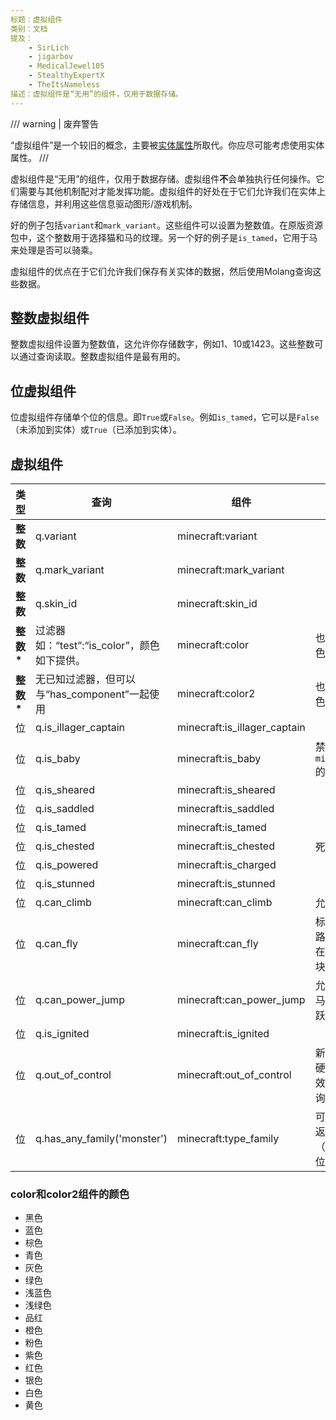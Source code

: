 ```yaml
---
标题：虚拟组件
类别：文档
提及：
    - SirLich
    - jigarbov
    - MedicalJewel105
    - StealthyExpertX
    - TheItsNameless
描述：虚拟组件是“无用”的组件，仅用于数据存储。
---
```


/// warning | 废弃警告

“虚拟组件”是一个较旧的概念，主要被[实体属性](https://learn.microsoft.com/en-us/minecraft/creator/documents/introductiontoentityproperties)所取代。你应尽可能考虑使用实体属性。
///

虚拟组件是“无用”的组件，仅用于数据存储。虚拟组件**不**会单独执行任何操作。它们需要与其他机制配对才能发挥功能。虚拟组件的好处在于它们允许我们在实体上存储信息，并利用这些信息驱动图形/游戏机制。

好的例子包括`variant`和`mark_variant`。这些组件可以设置为整数值。在原版资源包中，这个整数用于选择猫和马的纹理。另一个好的例子是`is_tamed`，它用于马来处理是否可以骑乘。

虚拟组件的优点在于它们允许我们保存有关实体的数据，然后使用Molang查询这些数据。

## 整数虚拟组件

整数虚拟组件设置为整数值，这允许你存储数字，例如1、10或1423。这些整数可以通过查询读取。整数虚拟组件是最有用的。

## 位虚拟组件

位虚拟组件存储单个位的信息。即`True`或`False`。例如`is_tamed`，它可以是`False`（未添加到实体）或`True`（已添加到实体）。

## 虚拟组件

| 类型      | 查询                                                         | 组件                          | 备注                                                                                                                             |
|-----------|---------------------------------------------------------------|------------------------------|-----------------------------------------------------------------------------------------------------------------------------------|
| **整数**   | q.variant                                                     | minecraft:variant            |                                                                                                                                   |
| **整数**   | q.mark_variant                                                | minecraft:mark_variant       |                                                                                                                                   |
| **整数**   | q.skin_id                                                     | minecraft:skin_id            |                                                                                                                                   |
| **整数\*** | 过滤器如：“test”:“is_color”，颜色如下提供。                 | minecraft:color              | 也在材料中设置颜色。                                                                                                           |
| **整数\*** | 无已知过滤器，但可以与“has_component”一起使用               | minecraft:color2             | 也在材料中设置颜色。                                                                                                           |
| 位       | q.is_illager_captain                                          | minecraft:is_illager_captain |                                                                                                                                   |
| 位       | q.is_baby                                                     | minecraft:is_baby            | 禁用`minecraft:breedable`的使用                                                                                                 |
| 位       | q.is_sheared                                                  | minecraft:is_sheared         |                                                                                                                                   |
| 位       | q.is_saddled                                                  | minecraft:is_saddled         |                                                                                                                                   |
| 位       | q.is_tamed                                                    | minecraft:is_tamed           |                                                                                                                                   |
| 位       | q.is_chested                                                  | minecraft:is_chested         | 死亡时将掉落箱子                                                                                                              |
| 位       | q.is_powered                                                  | minecraft:is_charged         |                                                                                                                                   |
| 位       | q.is_stunned                                                  | minecraft:is_stunned         |                                                                                                                                   |
| 位       | q.can_climb                                                   | minecraft:can_climb          | 允许实体爬梯子                                                                                                                  |
| 位       | q.can_fly                                                     | minecraft:can_fly            | 标记实体可以飞行，路径查找器不会限制在需要下方有实心方块的路径上。                                                             |
| 位       | q.can_power_jump                                              | minecraft:can_power_jump     | 允许实体像原版中的马一样进行强力跳跃。                                                                                           |
| 位       | q.is_ignited                                                  | minecraft:is_ignited         |                                                                                                                                   |
| 位       | q.out_of_control                                              | minecraft:out_of_control     | 新增，用于代码中的硬编码船只移动/粒子效果，以及Molang查询。可能是安全的。                                                     |
| 位   | q.has_any_family('monster')                            | minecraft:type_family         | 可以使用家族类型并返回来自家族（如“monster”）的位值，值为真或假。

### color和color2组件的颜色

-   黑色
-   蓝色
-   棕色
-   青色
-   灰色
-   绿色
-   浅蓝色
-   浅绿色
-   品红
-   橙色
-   粉色
-   紫色
-   红色
-   银色
-   白色
-   黄色